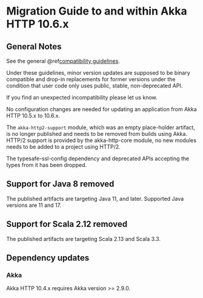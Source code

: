 # Migration Guide to and within Akka HTTP 10.6.x

## General Notes

See the general @ref[compatibility guidelines](../compatibility-guidelines.md).

Under these guidelines, minor version updates are supposed to be binary compatible and drop-in replacements
for former versions under the condition that user code only uses public, stable, non-deprecated API.

If you find an unexpected incompatibility please let us know.

No configuration changes are needed for updating an application from Akka HTTP 10.5.x to 10.6.x.

The `akka-http2-support` module, which was an empty place-holder artifact, is no longer published and needs to be removed
from builds using Akka. HTTP/2 support is provided by the akka-http-core module, no new modules needs to be added to a project
using HTTP/2.

The typesafe-ssl-config dependency and deprecated APIs accepting the types from it has been dropped. 

## Support for Java 8 removed

The published artifacts are targeting Java 11, and later. Supported Java versions are 11 and 17.

## Support for Scala 2.12 removed

The published artifacts are targeting Scala 2.13 and Scala 3.3.

## Dependency updates

### Akka

Akka HTTP 10.4.x requires Akka version >= 2.9.0.

